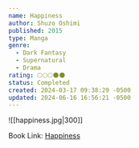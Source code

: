 ```yaml
---
name: Happiness
author: Shuzo Oshimi
published: 2015
type: Manga
genre:
  - Dark Fantasy
  - Supernatural
  - Drama
rating: 🌕🌕🌕🌑🌑
status: Completed
created: 2024-03-17 09:38:29 -0500
updated: 2024-06-16 16:56:21 -0500
---
```


![[happiness.jpg|300]]

Book Link: [Happiness](https://myanimelist.net/manga/85173/Happiness)

